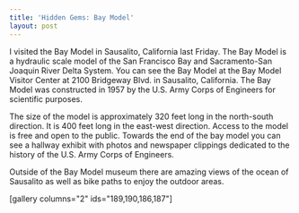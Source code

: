```yaml
---
title: 'Hidden Gems: Bay Model'
layout: post
---
```

I visited the Bay Model in Sausalito, California last Friday. The Bay Model is a hydraulic scale model of the San Francisco Bay and Sacramento-San Joaquin River Delta System. You can see the Bay Model at the Bay Model Visitor Center at 2100 Bridgeway Blvd. in Sausalito, California. The Bay Model was constructed in 1957 by the U.S. Army Corps of Engineers for scientific purposes.
<!--more-->
The size of the model is approximately 320 feet long in the north-south direction. It is 400 feet long in the east-west direction. Access to the model is free and open to the public. Towards the end of the bay model you can see a hallway exhibit with photos and newspaper clippings dedicated to the history of the U.S. Army Corps of Engineers.

Outside of the Bay Model museum there are amazing views of the ocean of Sausalito as well as bike paths to enjoy the outdoor areas.

[gallery columns="2" ids="189,190,186,187"]
